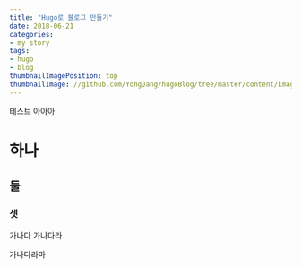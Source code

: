 ```yaml
---
title: "Hugo로 블로그 만들기"
date: 2018-06-21
categories:
- my story
tags:
- hugo
- blog
thumbnailImagePosition: top
thumbnailImage: //github.com/YongJang/hugoBlog/tree/master/content/images/2018-06-21-1.png
---
```


테스트 아아아
# 하나
## 둘
### 셋

가나다
가나다라

가나다라마

